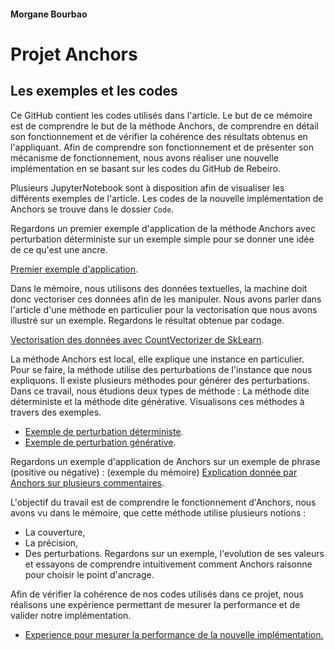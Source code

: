 #### Morgane Bourbao 
# Projet Anchors                                                                                                                            
## Les exemples et les codes 


Ce GitHub contient les codes utilisés dans l'article. 
Le but de ce mémoire est de comprendre le but de la méthode Anchors, de comprendre en détail son fonctionnement et de vérifier la cohérence des résultats obtenus en l'appliquant. Afin de comprendre son fonctionnement et de présenter son mécanisme de fonctionnement, nous avons réaliser une nouvelle implémentation en se basant sur les codes du GitHub de Rebeiro. 

Plusieurs JupyterNotebook sont à disposition afin de visualiser les différents exemples de l'article.
Les codes de la nouvelle implémentation de Anchors se trouve dans le dossier `Code`.

Regardons un premier exemple d'application de la méthode Anchors avec perturbation déterministe sur un exemple simple pour se donner une idée de ce qu'est une ancre. 

[Premier exemple d'application](https://github.com/mbourbao/Code-Projet-Anchors/blob/main/Notebook/Application-sur-la-phrase-The-reception-have-been-generally-good.ipynb).

Dans le mémoire, nous utilisons des données textuelles, la machine doit donc vectoriser ces données afin de les manipuler. 
Nous avons parler dans l'article d'une méthode en particulier pour la vectorisation que nous avons illustré sur un exemple. Regardons le résultat obtenue par codage.

[Vectorisation des données avec CountVectorizer de SkLearn](https://github.com/mbourbao/Code-Projet-Anchors/blob/main/Notebook/Vectorisation_Count_Vect.ipynb
).

La méthode Anchors est local, elle explique une instance en particulier. Pour se faire, la méthode utilise des perturbations de l'instance que nous expliquons. Il existe plusieurs méthodes pour générer des perturbations. Dans ce travail, nous étudions deux types de méthode : La méthode dite déterministe et la méthode dite générative. Visualisons ces méthodes à travers des exemples. 

  - [Exemple de perturbation déterministe](https://github.com/mbourbao/Code-Projet-Anchors/blob/main/Notebook/Exemple%20perturbation%20d%C3%A9terministe.ipynb).
  - [Exemple de perturbation générative](https://github.com/mbourbao/Code-Projet-Anchors/blob/main/Notebook/Perturbation_Bert.ipynb).


Regardons un exemple d'application de Anchors sur un exemple de phrase (positive ou négative) : (exemple du mémoire) [Explication donnée par Anchors sur plusieurs commentaires](https://github.com/mbourbao/Code-Projet-Anchors/blob/main/Notebook/Application_sur_plusieurs_phrase.ipynb).

L'objectif du travail est de comprendre le fonctionnement d'Anchors, nous avons vu dans le mémoire, que cette méthode utilise plusieurs notions : 
  - La couverture,
  - La précision, 
  - Des perturbations. 
Regardons sur un exemple, l'evolution de ses valeurs et essayons de comprendre intuitivement comment Anchors raisonne pour choisir le point d'ancrage. 


Afin de vérifier la cohérence de nos codes utilisés dans ce projet, nous réalisons une expérience permettant de mesurer la performance et de valider notre implémentation. 

- [Experience pour mesurer la performance de la nouvelle implémentation.](https://github.com/mbourbao/Code-Projet-Anchors/blob/main/Notebook/Comparaison-performance.ipynb)

  
